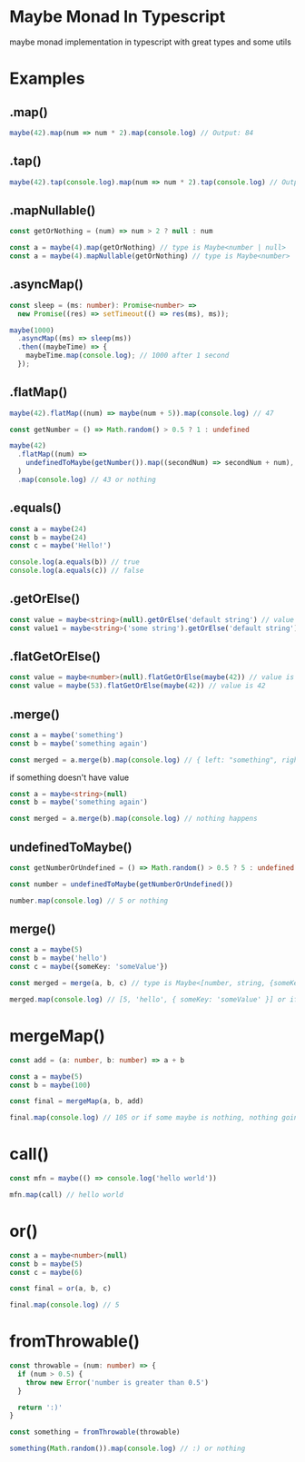 # Maybe Monad In Typescript

maybe monad implementation in typescript with great types and some utils

# Examples

## .map()
```ts
maybe(42).map(num => num * 2).map(console.log) // Output: 84
```
## .tap()
``` ts
maybe(42).tap(console.log).map(num => num * 2).tap(console.log) // Output: 42 then 84

```

## .mapNullable()
```ts
const getOrNothing = (num) => num > 2 ? null : num

const a = maybe(4).map(getOrNothing) // type is Maybe<number | null>
const a = maybe(4).mapNullable(getOrNothing) // type is Maybe<number>
```

## .asyncMap()
```ts
const sleep = (ms: number): Promise<number> =>
  new Promise((res) => setTimeout(() => res(ms), ms));

maybe(1000)
  .asyncMap((ms) => sleep(ms))
  .then((maybeTime) => {
    maybeTime.map(console.log); // 1000 after 1 second
  });
```

## .flatMap()
```ts
maybe(42).flatMap((num) => maybe(num + 5)).map(console.log) // 47

const getNumber = () => Math.random() > 0.5 ? 1 : undefined

maybe(42)
  .flatMap((num) =>
    undefinedToMaybe(getNumber()).map((secondNum) => secondNum + num),
  )
  .map(console.log) // 43 or nothing
```

## .equals()
```ts
const a = maybe(24)
const b = maybe(24)
const c = maybe('Hello!')

console.log(a.equals(b)) // true
console.log(a.equals(c)) // false
```


## .getOrElse()
```ts
const value = maybe<string>(null).getOrElse('default string') // value is 'default string'
const value1 = maybe<string>('some string').getOrElse('default string') // value is 'some string'
```

## .flatGetOrElse()
```ts
const value = maybe<number>(null).flatGetOrElse(maybe(42)) // value is 42
const value = maybe(53).flatGetOrElse(maybe(42)) // value is 42
```

## .merge()
```ts
const a = maybe('something')
const b = maybe('something again')

const merged = a.merge(b).map(console.log) // { left: "something", right: "something again" }
```
if something doesn't have value
```ts
const a = maybe<string>(null)
const b = maybe('something again')

const merged = a.merge(b).map(console.log) // nothing happens
```

## undefinedToMaybe()
```ts
const getNumberOrUndefined = () => Math.random() > 0.5 ? 5 : undefined

const number = undefinedToMaybe(getNumberOrUndefined())

number.map(console.log) // 5 or nothing
```

## merge()
```ts
const a = maybe(5)
const b = maybe('hello')
const c = maybe({someKey: 'someValue'})

const merged = merge(a, b, c) // type is Maybe<[number, string, {someKey: 'someValue'}]>

merged.map(console.log) // [5, 'hello', { someKey: 'someValue' }] or if some maybe is nothing, nothing going to happen
```

# mergeMap()
```ts
const add = (a: number, b: number) => a + b

const a = maybe(5)
const b = maybe(100)

const final = mergeMap(a, b, add)

final.map(console.log) // 105 or if some maybe is nothing, nothing going to happen
```

# call()
```ts
const mfn = maybe(() => console.log('hello world'))

mfn.map(call) // hello world
```

# or()
```ts
const a = maybe<number>(null)
const b = maybe(5)
const c = maybe(6)

const final = or(a, b, c)

final.map(console.log) // 5
```

# fromThrowable()
```ts
const throwable = (num: number) => {
  if (num > 0.5) {
    throw new Error('number is greater than 0.5')
  }

  return ':)'
}

const something = fromThrowable(throwable)

something(Math.random()).map(console.log) // :) or nothing
```
